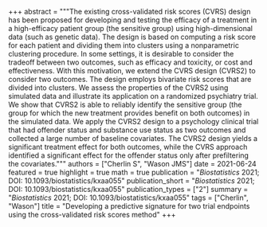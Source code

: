 +++
abstract = """The existing cross-validated risk scores (CVRS) design has been proposed for developing and testing the efficacy of a treatment in a high-efficacy patient group (the sensitive group) using high-dimensional data (such as genetic data). The design is based on computing a risk score for each patient and dividing them into clusters using a nonparametric clustering procedure. In some settings, it is desirable to consider the tradeoff between two outcomes, such as efficacy and toxicity, or cost and effectiveness. With this motivation, we extend the CVRS design (CVRS2) to consider two outcomes. The design employs bivariate risk scores that are divided into clusters. We assess the properties of the CVRS2 using simulated data and illustrate its application on a randomized psychiatry trial. We show that CVRS2 is able to reliably identify the sensitive group (the group for which the new treatment provides benefit on both outcomes) in the simulated data. We apply the CVRS2 design to a psychology clinical trial that had offender status and substance use status as two outcomes and collected a large number of baseline covariates. The CVRS2 design yields a significant treatment effect for both outcomes, while the CVRS approach identified a significant effect for the offender status only after prefiltering the covariates."""
authors = ["Cherlin S", "Wason JMS"]
date = 2021-06-24
featured = true
highlight = true
math = true
publication = "*Biostatistics* 2021; DOI: 10.1093/biostatistics/kxaa055"
publication_short = "*Biostatistics* 2021; DOI: 10.1093/biostatistics/kxaa055"
publication_types = ["2"]
summary = "*Biostatistics* 2021; DOI: 10.1093/biostatistics/kxaa055"
tags = ["Cherlin", "Wason"]
title = "Developing a predictive signature for two trial endpoints using the cross-validated risk scores method"
+++
